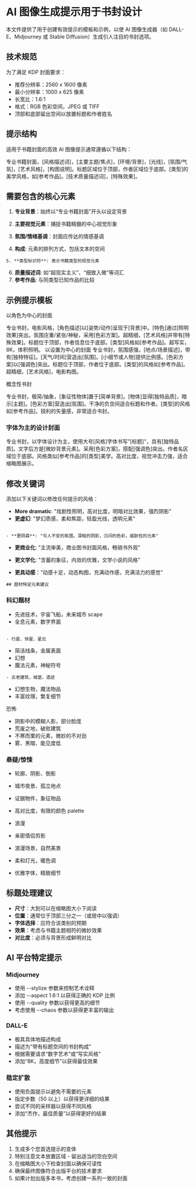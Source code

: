 # AI 图像生成提示用于书封设计

本文件提供了用于创建有效提示的模板和示例，以使 AI 图像生成器（如 DALL-E、Midjourney 或 Stable Diffusion）生成引人注目的书封选项。

## 技术规范

为了满足 KDP 封面要求：
- 推荐分辨率：2560 x 1600 像素
- 最小分辨率：1000 x 625 像素
- 长宽比：1.6:1
- 格式：RGB 色彩空间，JPEG 或 TIFF
- 顶部和底部留出空间以放置标题和作者姓名

## 提示结构

适用于书籍封面的高效 AI 图像提示通常遵循以下结构：

专业书籍封面，[风格描述词]，[主要主题/焦点]，[环境/背景]，[光线]，[氛围/气氛]，[艺术风格]，[构图说明]。标题区域位于顶部，作者区域位于底部。[类型]的美学风格，如[参考作品]。[技术质量描述词]，[特殊效果]。
## 需要包含的核心元素
1. **专业背景**：始终以“专业书籍封面”开头以设定背景

2. **主要视觉元素**：捕捉书籍精髓的中心视觉形象

3. **氛围/情绪基调**：封面应传达的情感基调
4. **构成**: 元素的排列方式，包括文本的空间
```
5. **类型标识符**: 表示书籍类型的视觉元素
```
6. **质量描述词**: 如“超现实主义”、“细致入微”等词汇
7. **参考作品**: 与同类型已知作品的比较

## 示例提示模板

以角色为中心的封面

专业书封，电影风格，[角色描述]以[姿势/动作]呈现于[背景]中。[特色]通过[照明效果]突出。氛围庄重/紧张/神秘，采用[色彩方案]。超精细，[艺术风格]并带有[特殊效果]。标题位于顶部，作者信息位于底部。[类型]风格如[参考作品]。超写实，8K，体积照明。
以设置为中心的封面
专业书封，氛围感强，[地点/场景描述]，带有[独特特征]。[天气/时间]营造出[氛围]。[小细节或人物]提供比例感。[色彩方案]以[强调色]突出。标题位于顶部，作者位于底部。[类型]的风格如[参考作品]。超精细，[艺术风格]，电影构图。

概念性书封

专业书封，极简/抽象，[象征性物体]置于[简单背景]。[物体]显得[独特品质]，暗示[主题]。[色彩方案]营造出[氛围]。干净的负空间适合标题和作者。[类型]的风格如[参考作品]。锐利的矢量感，非常适合书封。
### 字体为主的设计封面
专业书封，以字体设计为主，使用大号[风格]字体书写"[标题]"，具有[独特品质]。文字后方是[微妙背景元素]。采用[色彩方案]，搭配[强调色]突出。作者名区域位于底部。风格类似[参考作品]的[类型]美学。高对比度，视觉冲击力强，适合缩略图展示。

## 修改关键词

添加以下关键词以修改任何提示的风格：
- **More dramatic**: "戏剧性照明，高对比度，明暗对比效果，强烈阴影"
- **更虚幻**: "梦幻质感，柔和焦距，轻盈光线，透明元素"

```

- **更阴森**: "令人不安的氛围，深暗的阴影，沉闷的色彩，威胁性的元素"
```
- **更商业化**: "主流审美，商业图书封面风格，畅销书外观"

- **更文学化**: "含蓄的象征，内敛的优雅，文学小说的风格"

- **更具动感**：“动感十足，动态构图，充满动作感，充满活力的感觉”

```
## 题材特定元素建议
```
### 科幻题材
- 先进技术，宇宙飞船，未来城市 scape
- 全息元素，数字界面

```

- 行星、恒星、星云
```
- 简洁线条，金属表面
- 幻想
- 魔法元素，神秘符号

```
- 古老建筑，城堡，遗迹
```
- 幻想生物，魔法物品
- 丰富纹理，繁复细节

恐怖
- 阴影中的模糊人影，部分脸庞
- 荒废之地，破败建筑
- 不寒而栗的元素，微妙的不对劲
- 雾、黑暗、能见度低

### 悬疑/惊悚
- 轮廓、阴影、倒影
- 城市夜景、孤立地点
- 证据物件，象征物品
- 高对比度，有限的颜色 palette

- 浪漫
- 亲密情侣剪影
- 浪漫场景，自然美景
- 柔和灯光，暖色调
- 优雅字体，精致细节

## 标题处理建议

- **尺寸**：大到可以在缩略图大小下阅读
- **位置**：通常位于顶部三分之一（或居中以强调）
- **字体选择**：应符合该类别的预期
- **效果**：考虑与书籍主题相符的微妙效果
- **对比度**：必须与背景形成鲜明对比

## AI 平台特定提示

### Midjourney
- 使用 --stylize 参数来控制艺术诠释
- 添加 --aspect 1.6:1 以获得正确的 KDP 比例
- 使用 --quality 参数以获得更高的细节
- 考虑使用 --chaos 参数以获得更丰富的输出

### DALL-E
- 极其具体地描述构成
- 描述为“带有标题空间的书封构成”
- 根据需要请求“数字艺术”或“写实风格”
- 添加“8K，高度细节”以获得最佳效果

### 稳定扩散
- 使用负面提示以避免不需要的元素
- 指定步数（50 以上）以获得更详细的结果
- 尝试不同的采样器以获得不同风格
- 添加“杰作，最佳质量”以获得更好的结果


## 其他提示

1. 生成多个您首选提示的变体
2. 特别注意文本放置区域 - 留出适当的空白空间
3. 在缩略图大小下检查封面以确保可读性
4. 确保最终图像符合出版平台的技术要求
5. 如果计划出版多本书，考虑创建一系列一致的封面
